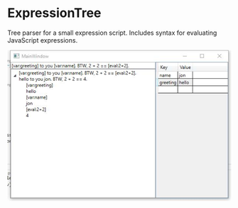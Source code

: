 # ExpressionTree
Tree parser for a small expression script. Includes syntax for evaluating JavaScript expressions.

![Main](./images/main.jpg)

